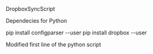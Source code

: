 DropboxSyncScript


Dependecies for Python

pip install configparser --user
pip install dropbox --user


Modified first line of the python script
